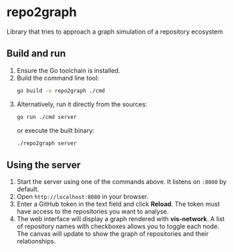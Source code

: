# repo2graph
Library that tries to approach a graph simulation of a repository ecosystem

## Build and run

1. Ensure the Go toolchain is installed.
2. Build the command line tool:
   ```bash
   go build -o repo2graph ./cmd
   ```
3. Alternatively, run it directly from the sources:
   ```bash
   go run ./cmd server
   ```
   or execute the built binary:
   ```bash
   ./repo2graph server
   ```

## Using the server

1. Start the server using one of the commands above. It listens on `:8080` by default.
2. Open `http://localhost:8080` in your browser.
3. Enter a GitHub token in the text field and click **Reload**. The token must have access to the repositories you want to analyse.
4. The web interface will display a graph rendered with **vis-network**. A list of repository names with checkboxes allows you to toggle each node. The canvas will update to show the graph of repositories and their relationships.
